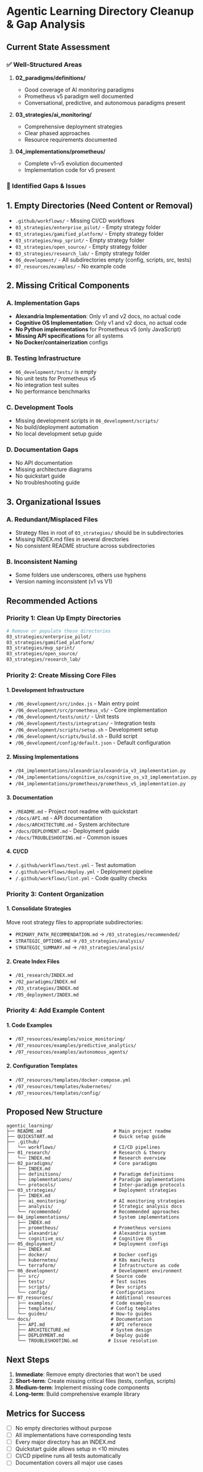 # Agentic Learning Directory Cleanup & Gap Analysis

## Current State Assessment

### ✅ Well-Structured Areas

1. **02_paradigms/definitions/**
   - Good coverage of AI monitoring paradigms
   - Prometheus v5 paradigm well documented
   - Conversational, predictive, and autonomous paradigms present

2. **03_strategies/ai_monitoring/**
   - Comprehensive deployment strategies
   - Clear phased approaches
   - Resource requirements documented

3. **04_implementations/prometheus/**
   - Complete v1-v5 evolution documented
   - Implementation code for v5 present

### 🔴 Identified Gaps & Issues

## 1. Empty Directories (Need Content or Removal)
- `.github/workflows/` - Missing CI/CD workflows
- `03_strategies/enterprise_pilot/` - Empty strategy folder
- `03_strategies/gamified_platform/` - Empty strategy folder
- `03_strategies/mvp_sprint/` - Empty strategy folder
- `03_strategies/open_source/` - Empty strategy folder
- `03_strategies/research_lab/` - Empty strategy folder
- `06_development/` - All subdirectories empty (config, scripts, src, tests)
- `07_resources/examples/` - No example code

## 2. Missing Critical Components

### A. Implementation Gaps
- **Alexandria Implementation**: Only v1 and v2 docs, no actual code
- **Cognitive OS Implementation**: Only v1 and v2 docs, no actual code
- **No Python implementations** for Prometheus v5 (only JavaScript)
- **Missing API specifications** for all systems
- **No Docker/containerization** configs

### B. Testing Infrastructure
- `06_development/tests/` is empty
- No unit tests for Prometheus v5
- No integration test suites
- No performance benchmarks

### C. Development Tools
- Missing development scripts in `06_development/scripts/`
- No build/deployment automation
- No local development setup guide

### D. Documentation Gaps
- No API documentation
- Missing architecture diagrams
- No quickstart guide
- No troubleshooting guide

## 3. Organizational Issues

### A. Redundant/Misplaced Files
- Strategy files in root of `03_strategies/` should be in subdirectories
- Missing INDEX.md files in several directories
- No consistent README structure across subdirectories

### B. Inconsistent Naming
- Some folders use underscores, others use hyphens
- Version naming inconsistent (v1 vs V1)

## Recommended Actions

### Priority 1: Clean Up Empty Directories
```bash
# Remove or populate these directories
03_strategies/enterprise_pilot/
03_strategies/gamified_platform/
03_strategies/mvp_sprint/
03_strategies/open_source/
03_strategies/research_lab/
```

### Priority 2: Create Missing Core Files

#### 1. Development Infrastructure
- `/06_development/src/index.js` - Main entry point
- `/06_development/src/prometheus_v5/` - Core implementation
- `/06_development/tests/unit/` - Unit tests
- `/06_development/tests/integration/` - Integration tests
- `/06_development/scripts/setup.sh` - Development setup
- `/06_development/scripts/build.sh` - Build script
- `/06_development/config/default.json` - Default configuration

#### 2. Missing Implementations
- `/04_implementations/alexandria/alexandria_v3_implementation.py`
- `/04_implementations/cognitive_os/cognitive_os_v3_implementation.py`
- `/04_implementations/prometheus/prometheus_v5_implementation.py`

#### 3. Documentation
- `/README.md` - Project root readme with quickstart
- `/docs/API.md` - API documentation
- `/docs/ARCHITECTURE.md` - System architecture
- `/docs/DEPLOYMENT.md` - Deployment guide
- `/docs/TROUBLESHOOTING.md` - Common issues

#### 4. CI/CD
- `/.github/workflows/test.yml` - Test automation
- `/.github/workflows/deploy.yml` - Deployment pipeline
- `/.github/workflows/lint.yml` - Code quality checks

### Priority 3: Content Organization

#### 1. Consolidate Strategies
Move root strategy files to appropriate subdirectories:
- `PRIMARY_PATH_RECOMMENDATION.md` → `/03_strategies/recommended/`
- `STRATEGIC_OPTIONS.md` → `/03_strategies/analysis/`
- `STRATEGIC_SUMMARY.md` → `/03_strategies/analysis/`

#### 2. Create Index Files
- `/01_research/INDEX.md`
- `/02_paradigms/INDEX.md`
- `/03_strategies/INDEX.md`
- `/05_deployment/INDEX.md`

### Priority 4: Add Example Content

#### 1. Code Examples
- `/07_resources/examples/voice_monitoring/`
- `/07_resources/examples/predictive_analytics/`
- `/07_resources/examples/autonomous_agents/`

#### 2. Configuration Templates
- `/07_resources/templates/docker-compose.yml`
- `/07_resources/templates/kubernetes/`
- `/07_resources/templates/config/`

## Proposed New Structure

```
agentic_learning/
├── README.md                          # Main project readme
├── QUICKSTART.md                      # Quick setup guide
├── .github/
│   └── workflows/                     # CI/CD pipelines
├── 01_research/                       # Research & theory
│   └── INDEX.md                       # Research overview
├── 02_paradigms/                      # Core paradigms
│   ├── INDEX.md
│   ├── definitions/                   # Paradigm definitions
│   ├── implementations/               # Paradigm implementations
│   └── protocols/                     # Inter-paradigm protocols
├── 03_strategies/                     # Deployment strategies
│   ├── INDEX.md
│   ├── ai_monitoring/                 # AI monitoring strategies
│   ├── analysis/                      # Strategic analysis docs
│   └── recommended/                   # Recommended approaches
├── 04_implementations/                # System implementations
│   ├── INDEX.md
│   ├── prometheus/                    # Prometheus versions
│   ├── alexandria/                    # Alexandria system
│   └── cognitive_os/                  # Cognitive OS
├── 05_deployment/                     # Deployment configs
│   ├── INDEX.md
│   ├── docker/                        # Docker configs
│   ├── kubernetes/                    # K8s manifests
│   └── terraform/                     # Infrastructure as code
├── 06_development/                    # Development environment
│   ├── src/                          # Source code
│   ├── tests/                        # Test suites
│   ├── scripts/                      # Dev scripts
│   └── config/                       # Configurations
├── 07_resources/                     # Additional resources
│   ├── examples/                     # Code examples
│   ├── templates/                    # Config templates
│   └── guides/                       # How-to guides
└── docs/                             # Documentation
    ├── API.md                        # API reference
    ├── ARCHITECTURE.md               # System design
    ├── DEPLOYMENT.md                 # Deploy guide
    └── TROUBLESHOOTING.md           # Issue resolution
```

## Next Steps

1. **Immediate**: Remove empty directories that won't be used
2. **Short-term**: Create missing critical files (tests, configs, scripts)
3. **Medium-term**: Implement missing code components
4. **Long-term**: Build comprehensive example library

## Metrics for Success

- [ ] No empty directories without purpose
- [ ] All implementations have corresponding tests
- [ ] Every major directory has an INDEX.md
- [ ] Quickstart guide allows setup in <10 minutes
- [ ] CI/CD pipeline runs all tests automatically
- [ ] Documentation covers all major use cases